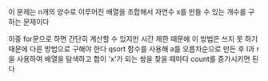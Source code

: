 이 문제는 n개의 양수로 이루어진 배열을 조합해서 자연수 x를 만들 수 있는 개수를 구하는 문제이다

이중 for문으로 하면 간단히 계산할 수 있지만 시간 제한 때문에 이 방법은 쓰지 못 하기 때문에 다른 방법으로 구해야 한다
qsort 함수를 사용해 a를 오름차순으로 만든 후 l과 r을 사용하여 배열을 탐색하고 합이 'x'가 되는 쌍을 찾을 때마다 count를 증가시키면 된다
